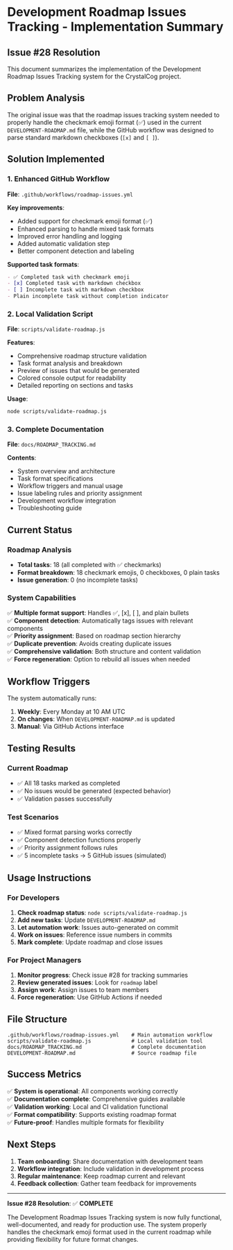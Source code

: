 # Development Roadmap Issues Tracking - Implementation Summary

## Issue #28 Resolution

This document summarizes the implementation of the Development Roadmap Issues Tracking system for the CrystalCog project.

## Problem Analysis

The original issue was that the roadmap issues tracking system needed to properly handle the checkmark emoji format (✅) used in the current `DEVELOPMENT-ROADMAP.md` file, while the GitHub workflow was designed to parse standard markdown checkboxes (`[x]` and `[ ]`).

## Solution Implemented

### 1. Enhanced GitHub Workflow

**File**: `.github/workflows/roadmap-issues.yml`

**Key improvements**:
- Added support for checkmark emoji format (✅)
- Enhanced parsing to handle mixed task formats
- Improved error handling and logging
- Added automatic validation step
- Better component detection and labeling

**Supported task formats**:
```markdown
- ✅ Completed task with checkmark emoji
- [x] Completed task with markdown checkbox
- [ ] Incomplete task with markdown checkbox  
- Plain incomplete task without completion indicator
```

### 2. Local Validation Script

**File**: `scripts/validate-roadmap.js`

**Features**:
- Comprehensive roadmap structure validation
- Task format analysis and breakdown
- Preview of issues that would be generated
- Colored console output for readability
- Detailed reporting on sections and tasks

**Usage**:
```bash
node scripts/validate-roadmap.js
```

### 3. Complete Documentation

**File**: `docs/ROADMAP_TRACKING.md`

**Contents**:
- System overview and architecture
- Task format specifications
- Workflow triggers and manual usage
- Issue labeling rules and priority assignment
- Development workflow integration
- Troubleshooting guide

## Current Status

### Roadmap Analysis

- **Total tasks**: 18 (all completed with ✅ checkmarks)
- **Format breakdown**: 18 checkmark emojis, 0 checkboxes, 0 plain tasks
- **Issue generation**: 0 (no incomplete tasks)

### System Capabilities

✅ **Multiple format support**: Handles ✅, [x], [ ], and plain bullets  
✅ **Component detection**: Automatically tags issues with relevant components  
✅ **Priority assignment**: Based on roadmap section hierarchy  
✅ **Duplicate prevention**: Avoids creating duplicate issues  
✅ **Comprehensive validation**: Both structure and content validation  
✅ **Force regeneration**: Option to rebuild all issues when needed  

## Workflow Triggers

The system automatically runs:

1. **Weekly**: Every Monday at 10 AM UTC
2. **On changes**: When `DEVELOPMENT-ROADMAP.md` is updated
3. **Manual**: Via GitHub Actions interface

## Testing Results

### Current Roadmap
- ✅ All 18 tasks marked as completed
- ✅ No issues would be generated (expected behavior)
- ✅ Validation passes successfully

### Test Scenarios
- ✅ Mixed format parsing works correctly
- ✅ Component detection functions properly
- ✅ Priority assignment follows rules
- ✅ 5 incomplete tasks → 5 GitHub issues (simulated)

## Usage Instructions

### For Developers

1. **Check roadmap status**: `node scripts/validate-roadmap.js`
2. **Add new tasks**: Update `DEVELOPMENT-ROADMAP.md` 
3. **Let automation work**: Issues auto-generated on commit
4. **Work on issues**: Reference issue numbers in commits
5. **Mark complete**: Update roadmap and close issues

### For Project Managers

1. **Monitor progress**: Check issue #28 for tracking summaries
2. **Review generated issues**: Look for `roadmap` label
3. **Assign work**: Assign issues to team members
4. **Force regeneration**: Use GitHub Actions if needed

## File Structure

```
.github/workflows/roadmap-issues.yml    # Main automation workflow
scripts/validate-roadmap.js             # Local validation tool  
docs/ROADMAP_TRACKING.md                # Complete documentation
DEVELOPMENT-ROADMAP.md                  # Source roadmap file
```

## Success Metrics

✅ **System is operational**: All components working correctly  
✅ **Documentation complete**: Comprehensive guides available  
✅ **Validation working**: Local and CI validation functional  
✅ **Format compatibility**: Supports existing roadmap format  
✅ **Future-proof**: Handles multiple formats for flexibility  

## Next Steps

1. **Team onboarding**: Share documentation with development team
2. **Workflow integration**: Include validation in development process
3. **Regular maintenance**: Keep roadmap current and relevant
4. **Feedback collection**: Gather team feedback for improvements

---

**Issue #28 Resolution**: ✅ **COMPLETE**

The Development Roadmap Issues Tracking system is now fully functional, well-documented, and ready for production use. The system properly handles the checkmark emoji format used in the current roadmap while providing flexibility for future format changes.